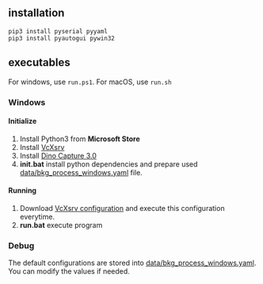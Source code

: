 
## installation
```
pip3 install pyserial pyyaml
pip3 install pyautogui pywin32
```


## executables
For windows, use `run.ps1`. For macOS, use `run.sh`

### Windows
#### Initialize
1. Install Python3 from **Microsoft Store**
1. Install [VcXsrv](https://sourceforge.net/projects/vcxsrv/)
1. Install [Dino Capture 3.0](https://dino-lite.cc/rjxz)
1. **init.bat** install python dependencies and prepare used [data/bkg_process_windows.yaml](https://github.com/ltsai323/minigantry_softwares/blob/main/videoCapture_DinoLite/data/bkg_process_windows.yaml) file.
#### Running
1. Download [VcXsrv configuration](https://github.com/ltsai323/NTUMAC_dockerized_softwares/blob/master/config.xlaunch) and execute this configuration everytime.
1. **run.bat** execute program


### Debug
The default configurations are stored into [data/bkg_process_windows.yaml](https://github.com/ltsai323/minigantry_softwares/blob/main/videoCapture_DinoLite/data/bkg_process_windows.yaml). You can modify the values if needed.
